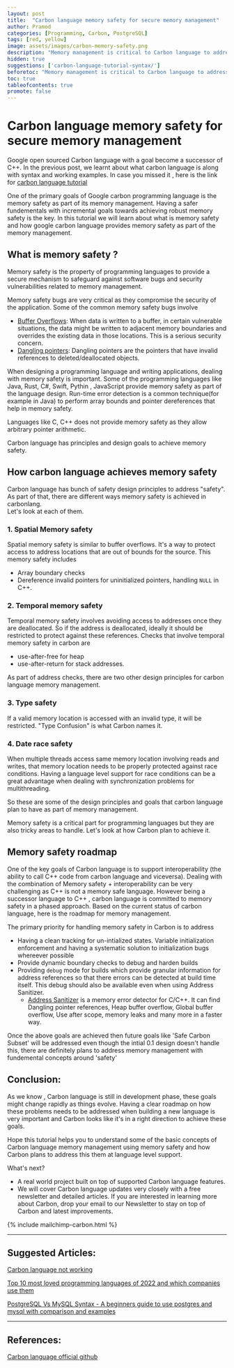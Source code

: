 ```yaml
---
layout: post
title:  "Carbon language memory safety for secure memory management"
author: Pramod
categories: [Programming, Carbon, PostgreSQL]
tags: [red, yellow]
image: assets/images/carbon-memory-safety.png
description: "Memory management is critical to Carbon language to address memory safety issues from C++. Carbon language looks like it has great roadmap to achieve this"
hidden: true
suggestions: ['carbon-language-tutorial-syntax/']
beforetoc: "Memory management is critical to Carbon language to address memory safety issues from C++"
toc: true
tableofcontents: true
promote: false
---
```


# Carbon language memory safety for secure memory management 

Google open sourced Carbon language with a goal become a successor of C++. In the previous post, we learnt about what carbon language is along with syntax and working examples. In case you 
missed it , here is the link for [carbon language tutorial](/carbon-language-tutorial-syntax)

One of the primary goals of Google carbon programming language is the memory safety as part of its memory management. 
Having a safer fundementals with incremental goals towards achieving robust memory safety is the key. 
In this tutorial we will learn about what is memory safety and how google carbon language provides memory safety as part of the memory management.

## What is memory safety ?
Memory safety is the property of programming languages to provide a secure mechanism to safeguard against software bugs 
and security vulnerabilities related to memory management. 

Memory safety bugs are very critical as they compromise the security of the application. 
Some of the common memory safety bugs involve 
* [Buffer Overflows](https://en.wikipedia.org/wiki/Buffer_overflow): When data is written to a buffer, in certain vulnerable situations, 
the data might be written to adjacent memory boundaries and overrides the existing data in those locations. This is a serious security concern. 
* [Dangling pointers](https://en.wikipedia.org/wiki/Dangling_pointer): Dangling pointers are the pointers that have invalid references to deleted/deallocated objects. 

When designing a programming language and writing applications, dealing with memory safety is important. Some of the programming languages like  
Java, Rust, C#, Swift, Pythin , JavaScript provide memory safety as part of the language design. 
Run-time error detection is a common technique(for example in Java) to perform array bounds and pointer dereferences that help in memory safety. 

Languages like C, C++ does not provide memory safety as they allow arbitrary pointer arithmetic. 

Carbon language has principles and design goals to achieve memory safety. 

## How carbon language achieves memory safety 
Carbon language has bunch of safety design principles to address "safety". As part of that, there are different ways memory safety is achieved in carbonlang.  
Let's look at each of them. 

### 1. Spatial Memory safety
Spatial memory safety is similar to buffer overflows. It's a way to protect access to address locations that are out of bounds for the source. 
This memory safety includes 
- Array boundary checks 
- Dereference invalid pointers for uninitialized pointers, handling `NULL` in C++.   

### 2. Temporal memory safety
Temporal memory safety involves avoiding access to addresses once they are deallocated. So if the address is deallocated, ideally it should be restricted to protect against these references. 
Checks that involve temporal memory safety in carbon are 
- use-after-free for heap 
- use-after-return for stack addresses. 

As part of address checks,  there are two other design principles for carbon language memory management. 
### 3. Type safety
If a valid memory location is accessed with an invalid type, it will be restricted. "Type Confusion" is what Carbon names it.

### 4. Date race safety
When multiple threads access same memory location involving reads and writes, that memory location needs to be properly protected against race conditions. 
Having a language level support for race conditions can be a great advantage when dealing with synchronization problems for multithreading.  

So these are some of the design principles and goals that carbon language plan to have as part of memory management. 

Memory safety is a critical part for programming languages but they are also tricky areas to handle. Let's look at how Carbon plan to achieve it.

## Memory safety roadmap
One of the key goals of Carbon language is to support interoperability (the ability to call C++ code from carbon language and viceversa). Dealing with the combination of Memory safety + interoperability 
can be very challenging as C++ is not a memory safe language. However being a successor language to C++ , carbon language is committed to memory safety in a phased approach. 
Based on the current status of carbon language, here is the roadmap for memory management. 

The primary priority for handling memory safety in Carbon is to address 
- Having a clean tracking for un-intialized states. Variable initialization enforcement and having a systematic solution to initialization bugs whereever possible 
- Provide dynamic boundary checks to debug and harden builds 
- Providing `debug` mode for builds which provide granular information for address references so that there errors can be detected at build time itself. This debug should 
also be available even when using Address Sanitizer. 
  - [Address Sanitizer](https://github.com/google/sanitizers/wiki/AddressSanitizer) is a memory error detector for C/C++. It 
  can find Dangling pointer references, Heap buffer overflow, Global buffer overflow, Use after scope, memory leaks and many more in a faster way.

Once the above goals are achieved then future goals like 'Safe Carbon Subset' will be addressed even though the intial 0.1 design doesn't handle this, there are definitely 
plans to address memory management with fundemental concepts around 'safety'
  

## Conclusion:

As we know , Carbon language is still in development phase, these goals might change rapidly as things evolve. Having a clear roadmap on how these problems needs to be addressed 
when building a new language is very important and Carbon looks like it's in a right direction to achieve these goals. 

Hope this tutorial helps you to understand some of the basic concepts of Carbon language memory management using memory safety and how Carbon plans to address this them at language level support. 

What's next?

- A real world project built on top of supported Carbon language features.
- We will cover Carbon language updates very closely with a free newsletter and detailed articles. If you are interested in learning more about Carbon, drop your email to our Newsletter to stay on top of Carbon and latest improvements.

{% include mailchimp-carbon.html %}

--- 
## Suggested Articles:
[Carbon language not working](https://tipseason.com/carbon-language-execvp-error/)

[Top 10 most loved programming languages of 2022 and which companies use them](https://tipseason.com/top-10-most-loved-programming-languages-2022/)

[PostgreSQL Vs MySQL Syntax - A beginners guide to use postgres and mysql with comparison and examples](https://tipseason.com/postgres-vs-mysql-syntax-comparision/)

--- 
## References:
[Carbon language official github](https://github.com/carbon-language/carbon-lang/)










